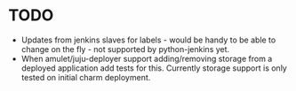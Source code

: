 TODO
====

* Updates from jenkins slaves for labels - would be handy to be able to change
  on the fly - not supported by python-jenkins yet.
* When amulet/juju-deployer support adding/removing storage from a deployed application add tests
  for this. Currently storage support is only tested on initial charm deployment.
